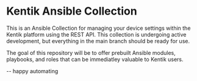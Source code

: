 # Kentik Ansible Collection
This is an Ansible Collection for managing your device settings within the Kentik platform using the REST API. This collection is undergoing active development, but everything in the main branch should be ready for use.

The goal of this repository will be to offer prebuilt Ansible modules, playbooks, and roles that can be immediatley valuable to Kentik users. 


-- happy automating
